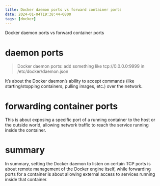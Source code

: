 ```yaml
---
title: Docker daemon ports vs forward container ports
date: 2024-01-04T19:38:44+0800
tags: [docker]
---
```

Docker daemon ports vs forward container ports 

# daemon ports 

> Docker daemon ports: add something like tcp://0.0.0.0:9999 in /etc/docker/daemon.json

It’s about the Docker daemon’s ability to accept commands (like starting/stopping containers, pulling images, etc.) over the network.

# forwarding container ports 

This is about exposing a specific port of a running container to the host or the outside world, allowing network traffic to reach the service running inside the container.

# summary 

In summary, setting the Docker daemon to listen on certain TCP ports is about remote management of the Docker engine itself, while forwarding ports for a container is about allowing external access to services running inside that container.